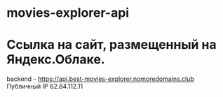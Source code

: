 # movies-explorer-api

# Ссылка на сайт, размещенный на Яндекс.Облаке.

backend - https://api.best-movies-explorer.nomoredomains.club
Публичный IP 62.84.112.11
